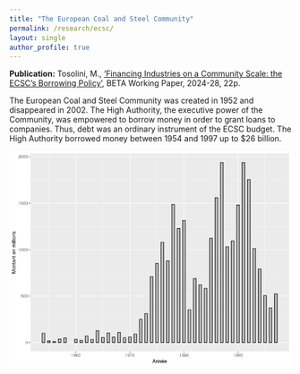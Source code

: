 ```yaml
---
title: "The European Coal and Steel Community"
permalink: /research/ecsc/
layout: single
author_profile: true
---
```


**Publication:** Tosolini, M., [‘Financing Industries on a Community Scale: the ECSC’s Borrowing Policy’](https://beta.u-strasbg.fr/WP/2024/2024-28.pdf), BETA Working Paper, 2024-28, 22p.


The European Coal and Steel Community was created in 1952 and disappeared in 2002. The High Authority, the executive power of the Community, was empowered to borrow money in order to grant loans to companies. Thus, debt was an ordinary instrument of the ECSC budget. The High Authority borrowed money between 1954 and 1997 up to $26 billion.

![](images/total_par_an_courants.png)

